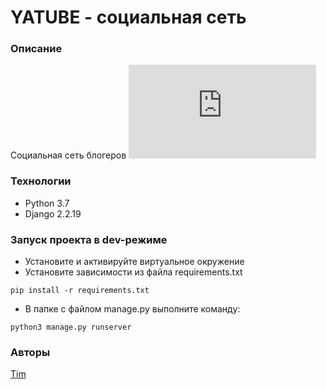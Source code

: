 # YATUBE - социальная сеть
### Описание
Социальная сеть блогеров 
![progress](http://www.yarntomato.com/percentbarmaker/button.php?barPosition=5&leftFill=%23FF0000 "progress") 

### Технологии
- Python 3.7
- Django 2.2.19
### Запуск проекта в dev-режиме
- Установите и активируйте виртуальное окружение
- Установите зависимости из файла requirements.txt
```
pip install -r requirements.txt
``` 
- В папке с файлом manage.py выполните команду:
```
python3 manage.py runserver
```
### Авторы
[Tim](https://github.com/Timik2t)
